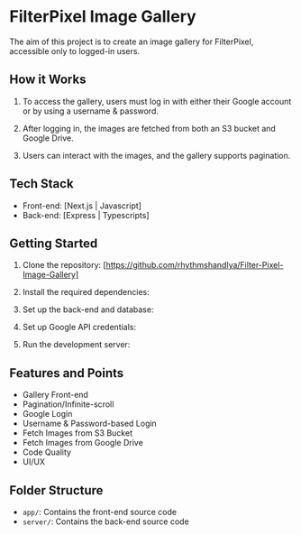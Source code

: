 # FilterPixel Image Gallery

The aim of this project is to create an image gallery for FilterPixel, accessible only to logged-in users.

## How it Works

1. To access the gallery, users must log in with either their Google account or by using a username & password.

2. After logging in, the images are fetched from both an S3 bucket and Google Drive.

3. Users can interact with the images, and the gallery supports pagination.

## Tech Stack

- Front-end: [Next.js | Javascript]
- Back-end: [Express | Typescripts]

## Getting Started

1. Clone the repository: [https://github.com/rhythmshandlya/Filter-Pixel-Image-Gallery]

2. Install the required dependencies:

3. Set up the back-end and database:

4. Set up Google API credentials:

5. Run the development server:

## Features and Points

- Gallery Front-end
- Pagination/Infinite-scroll
- Google Login
- Username & Password-based Login
- Fetch Images from S3 Bucket
- Fetch Images from Google Drive
- Code Quality
- UI/UX

## Folder Structure

- `app/`: Contains the front-end source code
- `server/`: Contains the back-end source code

